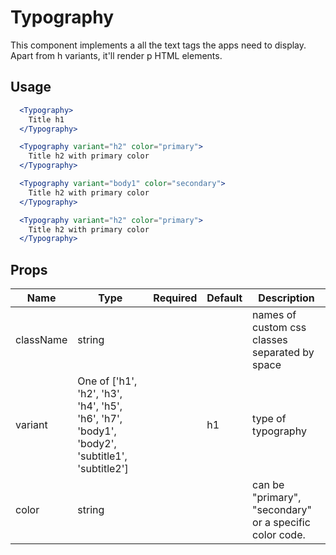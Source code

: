 # Typography

This component implements a all the text tags the apps need to display.
Apart from h variants, it'll render p HTML elements.

## Usage

```jsx
  <Typography>
    Title h1
  </Typography>

  <Typography variant="h2" color="primary">
    Title h2 with primary color
  </Typography>

  <Typography variant="body1" color="secondary">
    Title h2 with primary color
  </Typography>

  <Typography variant="h2" color="primary">
    Title h2 with primary color
  </Typography>
```

## Props

| Name      | Type                                                                                          | Required | Default | Description                                             |
| --------- | --------------------------------------------------------------------------------------------- | -------- | ------- | ------------------------------------------------------- |
| className | string                                                                                        |          |         | names of custom css classes separated by space          |
| variant   | One of ['h1', 'h2', 'h3', 'h4', 'h5', 'h6', 'h7', 'body1', 'body2', 'subtitle1', 'subtitle2'] |          | h1      | type of typography                                      |
| color     | string                                                                                        |          |         | can be "primary", "secondary" or a specific color code. |
